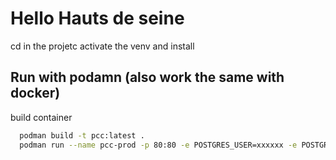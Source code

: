 # Hello Hauts de seine

cd in the projetc
activate the venv and install

## Run with podamn (also work the same with docker) 

build container
```bash
  podman build -t pcc:latest . 
  podman run --name pcc-prod -p 80:80 -e POSTGRES_USER=xxxxxx -e POSTGRES_PASSWORD=xxxxxx -e POSTGRES_DB=xxxxxxx -e POSTGRES_HOST=xxxxxx -e POSTGRES_PORT=xxxxx --replace pcc:latest

```
